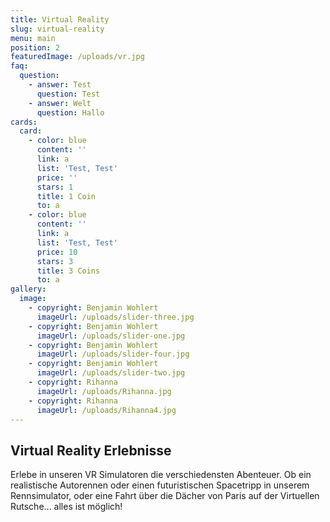 ```yaml
---
title: Virtual Reality
slug: virtual-reality
menu: main
position: 2
featuredImage: /uploads/vr.jpg
faq:
  question:
    - answer: Test
      question: Test
    - answer: Welt
      question: Hallo
cards:
  card:
    - color: blue
      content: ''
      link: a
      list: 'Test, Test'
      price: ''
      stars: 1
      title: 1 Coin
      to: a
    - color: blue
      content: ''
      link: a
      list: 'Test, Test'
      price: 10
      stars: 3
      title: 3 Coins
      to: a
gallery:
  image:
    - copyright: Benjamin Wohlert
      imageUrl: /uploads/slider-three.jpg
    - copyright: Benjamin Wohlert
      imageUrl: /uploads/slider-one.jpg
    - copyright: Benjamin Wohlert
      imageUrl: /uploads/slider-four.jpg
    - copyright: Benjamin Wohlert
      imageUrl: /uploads/slider-two.jpg
    - copyright: Rihanna
      imageUrl: /uploads/Rihanna.jpg
    - copyright: Rihanna
      imageUrl: /uploads/Rihanna4.jpg
---
```

## Virtual Reality Erlebnisse

Erlebe in unseren VR Simulatoren die verschiedensten Abenteuer. Ob ein realistische Autorennen oder einen futuristischen Spacetripp in unserem Rennsimulator, oder eine Fahrt über die Dächer von Paris auf der Virtuellen Rutsche... alles ist möglich!
